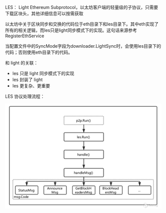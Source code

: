 LES： Light Ethereum Subprotocol，以太坊客户端的轻量级的子协议，只需要下载区块头，其他详细信息可以按需获取

以太坊中关于区块同步和交换的代码位于eth目录下和les目录下。其中eth实现了所有的相关逻辑，而les只是light同步模式下的实现。这句话来源参考 RegisterEthService

当配置文件中的SyncMode字段为downloader.LightSync时，会使用les目录下的代码；否则使用eth目录下的代码。

和 light 的关联：

* les 只是 light 同步模式下的实现
* les 封装了 light
* les 更复杂、更重要

LES 协议处理流程：

![](/assets/les-protocol-process.png)

